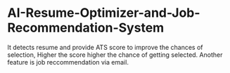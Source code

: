 # AI-Resume-Optimizer-and-Job-Recommendation-System
It detects resume and provide ATS score to improve the chances of selection, Higher the score higher the chance of getting selected. Another feature is job reccommendation via email.
